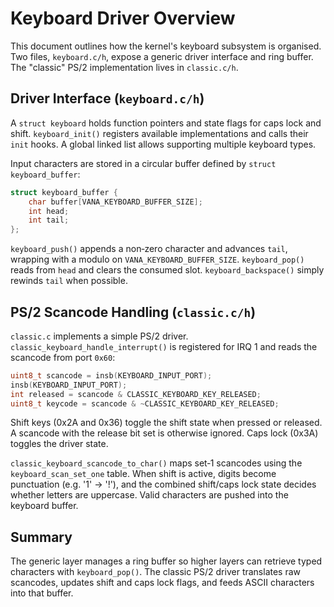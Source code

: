 # Keyboard Driver Overview

This document outlines how the kernel's keyboard subsystem is organised. Two files, `keyboard.c/h`, expose a generic driver interface and ring buffer.  The "classic" PS/2 implementation lives in `classic.c/h`.

## Driver Interface (`keyboard.c/h`)

A `struct keyboard` holds function pointers and state flags for caps lock and shift.  `keyboard_init()` registers available implementations and calls their `init` hooks. A global linked list allows supporting multiple keyboard types.

Input characters are stored in a circular buffer defined by `struct keyboard_buffer`:

```c
struct keyboard_buffer {
    char buffer[VANA_KEYBOARD_BUFFER_SIZE];
    int head;
    int tail;
};
```

`keyboard_push()` appends a non‑zero character and advances `tail`, wrapping with a modulo on `VANA_KEYBOARD_BUFFER_SIZE`. `keyboard_pop()` reads from `head` and clears the consumed slot.  `keyboard_backspace()` simply rewinds `tail` when possible.

## PS/2 Scancode Handling (`classic.c/h`)

`classic.c` implements a simple PS/2 driver. `classic_keyboard_handle_interrupt()` is registered for IRQ 1 and reads the scancode from port `0x60`:

```c
uint8_t scancode = insb(KEYBOARD_INPUT_PORT);
insb(KEYBOARD_INPUT_PORT);
int released = scancode & CLASSIC_KEYBOARD_KEY_RELEASED;
uint8_t keycode = scancode & ~CLASSIC_KEYBOARD_KEY_RELEASED;
```

Shift keys (0x2A and 0x36) toggle the shift state when pressed or released. A scancode with the release bit set is otherwise ignored. Caps lock (0x3A) toggles the driver state.

`classic_keyboard_scancode_to_char()` maps set‑1 scancodes using the `keyboard_scan_set_one` table.  When shift is active, digits become punctuation (e.g. '1' → '!'), and the combined shift/caps lock state decides whether letters are uppercase.  Valid characters are pushed into the keyboard buffer.

## Summary

The generic layer manages a ring buffer so higher layers can retrieve typed characters with `keyboard_pop()`.  The classic PS/2 driver translates raw scancodes, updates shift and caps lock flags, and feeds ASCII characters into that buffer.

